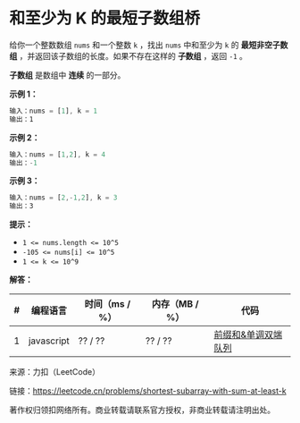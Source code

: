 # 和至少为 K 的最短子数组桥

给你一个整数数组 `nums` 和一个整数 `k` ，找出 `nums` 中和至少为 `k` 的 **最短非空子数组** ，并返回该子数组的长度。如果不存在这样的 **子数组** ，返回 `-1` 。

**子数组** 是数组中 **连续** 的一部分。

**示例 1：**

``` javascript
输入：nums = [1], k = 1
输出：1
```

**示例 2：**

``` javascript
输入：nums = [1,2], k = 4
输出：-1
```

**示例 3：**

``` javascript
输入：nums = [2,-1,2], k = 3
输出：3
```

**提示：**

- `1 <= nums.length <= 10^5`
- `-105 <= nums[i] <= 10^5`
- `1 <= k <= 10^9`

**解答：**

**#**|**编程语言**|**时间（ms / %）**|**内存（MB / %）**|**代码**
--|--|--|--|--
1|javascript|?? / ??|?? / ??|[前缀和&单调双端队列](./javascript/ac_v1.js)

来源：力扣（LeetCode）

链接：https://leetcode.cn/problems/shortest-subarray-with-sum-at-least-k

著作权归领扣网络所有。商业转载请联系官方授权，非商业转载请注明出处。
